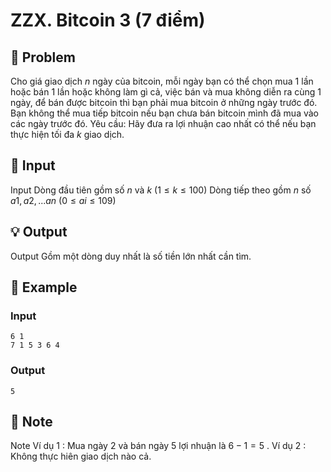# ZZX. Bitcoin 3 (7 điểm)

## 📖 Problem

Cho giá giao dịch
$n$
ngày của bitcoin, mỗi ngày bạn có thể chọn mua
$1$
lần hoặc bán
$1$
lần hoặc không làm gì cả, việc bán và mua không diễn ra cùng
$1$
ngày, để bán được bitcoin thì bạn phải mua bitcoin ở những ngày trước đó. Bạn không thể mua tiếp bitcoin nếu bạn chưa bán bitcoin mình đã mua vào các ngày trước đó.
Yêu cầu:
Hãy đưa ra lợi nhuận cao nhất có thể nếu bạn thực hiện tối đa
$k$
giao dịch.


## 🧩 Input

Input
Dòng đầu tiên gồm số
$n$
và
$k$
$(1 ≤k≤ 100)$
Dòng tiếp theo gồm
$n$
số
$a1,a2, ...an$
$(0 ≤ai≤ 109)$


## 💡 Output

Output
Gồm một dòng duy nhất là số tiền lớn nhất cần tìm.


## 🧠 Example

### Input

```text
6 1
7 1 5 3 6 4
```

### Output

```text
5
```



## 📝 Note

Note
Ví dụ
$1$
:
Mua ngày
$2$
và bán ngày
$5$
lợi nhuận là
$6 - 1 = 5$
.
Ví dụ
$2$
:
Không thực hiên giao dịch nào cả.

